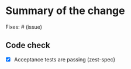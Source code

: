 # Summary of the change 

Fixes: # (issue)

## Code check

 - [x]  Acceptance tests are passing (zest-spec}

